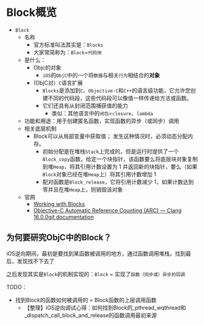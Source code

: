 # Block概览

* `Block`
  * 名称
    * 官方标准叫法其实是：`Blocks`
    * 大家常简称为：`Block`=`代码块`
  * 是什么：
    * Objc的对象
      * `iOS`的`ObjC`中的一个将`数据`与相关`行为`相结合的**对象**
    * (ObjC对）`C`语言扩展
      * `Blocks`是添加到`C`、`Objective-C`和`C++`的语言级功能，它允许您创建不同的代码段，这些代码段可以像值一样传递给方法或函数。
      * 它们还具有从封闭范围捕获值的能力
        * 类似：其他语言中的`闭包`=`closure`、`lambda`
  * 功能和用途：用于创建匿名函数，实现函数的异步（或同步）调用
  * 相关底层机制
    * Block可以从局部变量中获取值； 发生这种情况时，必须动态分配内存。
      * 初始分配是在堆栈`Stack`上完成的，但是运行时提供了一个`Block_copy`函数，给定一个块指针，该函数要么将底层块对象复制到堆`Heap`，将其引用计数设置为 1 并返回新的块指针，要么（如果`Block`对象已经在堆`Heap`上）将其引用计数增加 1
      * 配对函数是`Block_release`，它将引用计数减少 1，如果计数达到零并且在堆`Heap`上，则销毁该对象
  * 官网
    * [Working with Blocks](https://developer.apple.com/library/archive/documentation/Cocoa/Conceptual/ProgrammingWithObjectiveC/WorkingwithBlocks/WorkingwithBlocks.html)
    * [Objective-C Automatic Reference Counting (ARC) — Clang 16.0.0git documentation](https://clang.llvm.org/docs/AutomaticReferenceCounting.html#background)

## 为何要研究ObjC中的Block？

iOS逆向期间，最初是要找到某函数被调用的地方，通过函数调用堆栈，找到最后，发现找不下去了

之后发现其实是`Block`的机制实现的：`Block` = 实现了`函数（同步或）异步的回调`

TODO：

* 找到Block的函数如何被调用的  = Block函数的上层调用函数
  * 【整理】iOS逆向调试心得：如何找到Block的_pthread_wqthread和_dispatch_call_block_and_release的函数调用最初来源
